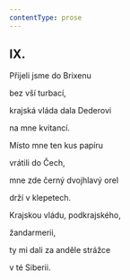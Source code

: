 ```yaml
---
contentType: prose
---
```


## IX.  

Přijeli jsme do Brixenu  

bez vší turbací,

krajská vláda dala Dederovi

na mne kvitancí.

Místo mne ten kus papíru

vrátili do Čech,

mne zde černý dvojhlavý orel

drží v klepetech.

Krajskou vládu, podkrajského,

žandarmerii,

ty mi dali za anděle strážce

v té Siberii.

